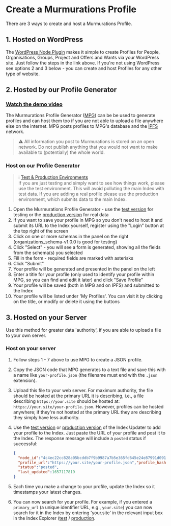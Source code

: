 # Create a Murmurations Profile

There are 3 ways to create and host a Murmurations Profile.

## 1. Hosted on WordPress

The [WordPress Node Plugin](https://docs.murmurations.network/developers/wp-node.html) makes it simple to create Profiles for People, Organisations, Groups, Project and Offers and Wants via your WordPress site.
Just follow the steps in the link above. If you're not using WordPress see options 2 and 3 below - you can create and host Profiles for any other type of website.

## 2. Hosted by our Profile Generator

### [Watch the demo video](https://www.loom.com/embed/3bb0548a60cc41e4abcdefd1b6dda41a)

The Murmurations Profile Generator ([MPG](https://test-profiles.murmurations.network)) can be be used to generate profiles and can host them too if you are not able to upload a file anywhere else on the internet. MPG posts profiles to MPG's database and the [IPFS](https://ipfs.io) network.

> :warning: All information you post to Murmurations is stored on an open network. Do not publish anything that you would not want to make available to (potentially) the whole world.

### Host on our Profile Generator

> ℹ️ [Test & Production Environments](/developers/environments.html)  
> If you are just testing and simply want to see how things work, please use the test environment. This will avoid polluting the main Index with test data. If you are adding a real profile please use the production environment, which submits data to the main Index.

1. Open the Murmurations Profile Generator - use the [test version](https://test-tools.murmurations.network/profile-generator) for testing or the [production version](https://tools.murmurations.network/profile-generator) for real data
2. If you want to save your profile in MPG so you don't need to host it and submit its URL to the Index yourself, register using the "Login" button at the top right of the screen
3. Click on one or more schemas in the panel on the right (organizations_schema-v1.0.0 is good for testing)
4. Click "Select" - you will see a form is generated, showing all the fields from the schema(s) you selected
5. Fill in the form - required fields are marked with asterisks
6. Click "Submit"
7. Your profile will be generated and presented in the panel on the left
8. Enter a title for your profile (only used to identify your profile within MPG, so you can find and edit it later) and click "Save Profile"
9. Your profile will be saved (both in MPG and on IPFS) and submitted to the Index
10. Your profile will be listed under 'My Profiles'. You can visit it by clicking on the title, or modify or delete it using the buttons

## 3. Hosted on your Server

Use this method for greater data 'authority', if you are able to upload a file to your own server.

### Host on your server

1. Follow steps 1 - 7 above to use MPG to create a JSON profile.
2. Copy the JSON code that MPG generates to a text file and save this with a name like `your-profile.json` (the filename must end with the `.json` extension).
3. Upload this file to your web server. For maximum authority, the file should be hosted at the primary URL it is describing, i.e., a file describing `https://your.site` should be hosted at: `https://your.site/your-profile.json`. However, profiles can be hosted anywhere; if they're not hosted at the primary URL they are describing they simply have less authority.
4. Use the [test version](https://test-tools.murmurations.network/index-updater) or [production version](https://tools.murmurations.network/index-updater) of the Index Updater to add your profile to the Index. Just paste the URL of your profile and post it to the Index.
    The response message will include a `posted` status if successful:

    ```json  
    {
      "node_id":"4c4ec22cc828a05bcddb7f9b9987a7b5e365fd645e24e87991d0913f236160e8",
      "profile_url":"https://your.site/your-profile.json","profile_hash":"2168110f2eba3d0c89d59fd728917bbf845528e0d63bc53929132815bf1660fe",
      "status":"posted",
      "last_updated":1657117819
    }
    ```

5. Each time you make a change to your profile, update the Index so it timestamps your latest changes.
6. You can now search for your profile. For example, if you entered a `primary_url` (a unique identifier URL, e.g., `your.site`) you can now search for it in the Index by entering 'your.site' in the relevant input box in the Index Explorer ([test](https://test-tools.murmurations.network/index-explorer) / [production](https://tools.murmurations.network/index-explorer).
